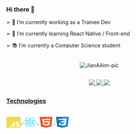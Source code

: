 ### Hi there 👋

➢ 🔭 I’m currently working as a Trainee Dev 

➢ 🌱 I’m currently learning React Native / Front-end

➢ 📚 I’m currently a Computer Science student

<br> 
<div align="center">
  <img  alt="JianAAlm-pic" height="250"  src="https://media.giphy.com/media/1C35RHTXAtfs4XnuZg/giphy.gif">
</div>


##
<div align="center">
  <a href="https://github.com/jianaalm">
  <img height="180em" src="https://github-readme-stats.vercel.app/api?username=jianaalm&show_icons=true&theme=aura&include_all_commits=true&count_private=true"/>
  <img height="180em" src="https://github-readme-stats.vercel.app/api/top-langs/?username=jianaalm&layout=compact&langs_count=7&theme=aura"/>
  <img src="https://github-readme-streak-stats.herokuapp.com?user=jianaalm&theme=nightowl&hide_border=true&date_format=M%20j%5B%2C%20Y%5D&ring=0BDDB5&background=15141b&border=e4e2e2&sideNums=926BDD&sideLabels=926BDD&fire=926BDD&currStreakLabel=DDAE2A&currStreakNum=DDAE2A">  
</div>
  
 ##
  
 ### Technologies
 <div style="display: inline_block"><br>
  <img align="center" alt="JianAAlm-Js" height="30" width="40" src="https://raw.githubusercontent.com/devicons/devicon/master/icons/javascript/javascript-plain.svg">
  <img align="center" alt="JianAAlm-React" height="30" width="40" src="https://raw.githubusercontent.com/devicons/devicon/master/icons/react/react-original.svg">
  <img align="center" alt="JianAAlm-HTML" height="30" width="40" src="https://raw.githubusercontent.com/devicons/devicon/master/icons/html5/html5-original.svg">
  <img align="center" alt="JianAAlm-CSS" height="30" width="40" src="https://raw.githubusercontent.com/devicons/devicon/master/icons/css3/css3-original.svg">
</div>
  
  <!--![Snake animation](https://github.com/JianAAlm/JianAAlm/blob/output/github-contribution-grid-snake.svg)-->
